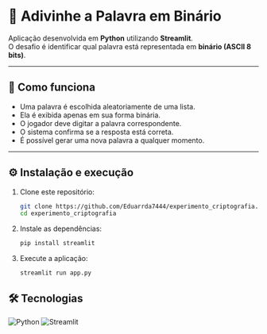 # 🧩 Adivinhe a Palavra em Binário  

Aplicação desenvolvida em **Python** utilizando **Streamlit**.  
O desafio é identificar qual palavra está representada em **binário (ASCII 8 bits)**.  

---

## 📖 Como funciona  
- Uma palavra é escolhida aleatoriamente de uma lista.  
- Ela é exibida apenas em sua forma binária.  
- O jogador deve digitar a palavra correspondente.  
- O sistema confirma se a resposta está correta.  
- É possível gerar uma nova palavra a qualquer momento.  

---

## ⚙️ Instalação e execução  

1. Clone este repositório:  
   ```bash
   git clone https://github.com/Eduarrda7444/experimento_criptografia.git
   cd experimento_criptografia

2. Instale as dependências:

   ```bash
   pip install streamlit
   ```

3. Execute a aplicação:

   ```bash
   streamlit run app.py
   ```

## 🛠 Tecnologias

![Python](https://img.shields.io/badge/Python-3776AB?style=for-the-badge\&logo=python\&logoColor=white)
![Streamlit](https://img.shields.io/badge/Streamlit-FF4B4B?style=for-the-badge\&logo=streamlit\&logoColor=white)

